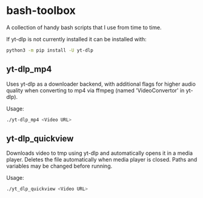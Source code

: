 # bash-toolbox
A collection of handy bash scripts that I use from time to time.

If yt-dlp is not currently installed it can be installed with:
```bash
python3 -m pip install -U yt-dlp
```
## yt-dlp_mp4
Uses yt-dlp as a downloader backend, with additional flags for higher audio quality when converting to mp4 via ffmpeg (named 'VideoConvertor' in yt-dlp).

Usage:
```bash
./yt-dlp_mp4 <Video URL>
```

## yt-dlp_quickview
Downloads video to tmp using yt-dlp and automatically opens it in a media player. Deletes the file automatically when media player is closed. Paths and variables may be changed before running.

Usage:
```bash
./yt_dlp_quickview <Video URL>
```
